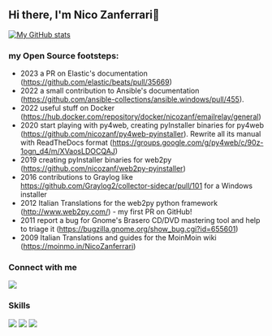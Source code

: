 ## Hi there, I'm Nico Zanferrari👋 

[![My GitHub stats](https://github-readme-stats.vercel.app/api?username=nicozanf&show_icons=true)](https://github.com/anuraghazra/github-readme-stats)

### my Open Source footsteps: ###

- 2023 a PR on Elastic's documentation (https://github.com/elastic/beats/pull/35669)
- 2022 a small contribution to Ansible's documentation (https://github.com/ansible-collections/ansible.windows/pull/455).
- 2022 useful stuff on Docker (https://hub.docker.com/repository/docker/nicozanf/emailrelay/general)
- 2020 start playing with py4web, creating pyInstaller binaries for py4web (https://github.com/nicozanf/py4web-pyinstaller).
       Rewrite all its manual with ReadTheDocs format (https://groups.google.com/g/py4web/c/90z-1ogn_d4/m/XVaosLDOCQAJ)
- 2019 creating pyInstaller binaries for web2py (https://github.com/nicozanf/web2py-pyinstaller)
- 2016 contributions to Graylog like https://github.com/Graylog2/collector-sidecar/pull/101 for a Windows installer
- 2012 Italian Translations for the web2py python framework (http://www.web2py.com/) - my first PR on GitHub!
- 2011 report a bug for Gnome's Brasero CD/DVD mastering tool and help to triage it (https://bugzilla.gnome.org/show_bug.cgi?id=655601)
- 2009 Italian Translations and guides for the MoinMoin wiki (https://moinmo.in/NicoZanferrari)

### Connect with me 

[<img src="https://img.shields.io/badge/gmail-D14836?&style=for-the-badge&logo=gmail&logoColor=white"/>][gmail]

### Skills

<img src="https://img.shields.io/badge/python-%233776AB.svg?&style=for-the-badge&logo=python&logoColor=white" />

<img src="https://img.shields.io/badge/ubuntu-E95420?logo=ubuntu&logoColor=white&style=for-the-badgee" />

<img src="https://img.shields.io/badge/windows-0078D6?logo=windows&logoColor=white&style=for-the-badge" />


[gmail]: mailto:nicozanf@gmail.com
